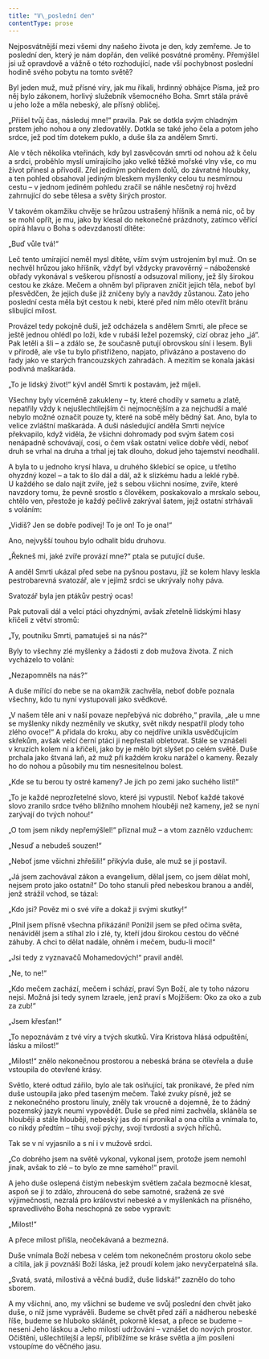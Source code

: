```yaml
---
title: "V\_poslední den"
contentType: prose
---
```


Nejposvátnější mezi všemi dny našeho života je den, kdy zemřeme. Je to poslední den, který je nám dopřán, den veliké posvátné proměny. Přemýšlel jsi už opravdově a vážně o této rozhodující, nade vší pochybnost poslední hodině svého pobytu na tomto světě?

Byl jeden muž, muž přísné víry, jak mu říkali, hrdinný obhájce Písma, jež pro něj bylo zákonem, horlivý služebník všemocného Boha. Smrt stála právě u jeho lože a měla nebeský, ale přísný obli­čej.

„Přišel tvůj čas, následuj mne!“ pravila. Pak se dotkla svým chladným prstem jeho nohou a ony zledovatěly. Dotkla se také jeho čela a potom jeho srdce, jež pod tím dotekem puklo, a duše šla za andělem Smrti.

Ale v těch několika vteřinách, kdy byl zasvěcován smrti od nohou až k čelu a srdci, proběhlo myslí umírajícího jako velké těžké mořské vlny vše, co mu život přinesl a přivodil. Zřel jediným pohledem dolů, do závratné hloubky, a ten pohled obsahoval jediným bleskem myšlenky celou tu nesmírnou cestu – v jednom jediném pohledu zračil se náhle nesčetný roj hvězd zahrnující do sebe tělesa a světy širých prostor.

V takovém okamžiku chvěje se hrůzou ustrašený hříšník a nemá nic, oč by se mohl opřít, je mu, jako by klesal do nekonečné prázdnoty, zatímco věřící opírá hlavu o Boha s odevzdaností dítěte:

„Buď vůle tvá!“

Leč tento umírající neměl mysl dítěte, vším svým ustrojením byl muž. On se nechvěl hrůzou jako hříšník, vždyť byl vždycky pravověrný – náboženské obřady vykonával s veškerou přísností a odsuzoval miliony, jež šly širokou cestou ke zkáze. Mečem a ohněm byl připraven zničit jejich těla, neboť byl přesvědčen, že jejich duše již zničeny byly a navždy zůstanou. Zato jeho poslední cesta měla být cestou k nebi, které před ním mělo otevřít bránu slibující milost.

Provázel tedy pokojně duši, jež odcházela s andělem Smrti, ale přece se ještě jednou ohlédl po loži, kde v rubáši ležel pozemský, cizí obraz jeho „já“. Pak letěli a šli – a zdálo se, že současně putují obrovskou síní i lesem. Byli v přírodě, ale vše tu bylo přistřiženo, napjato, přivázáno a postaveno do řady jako ve starých francouzských zahradách. A mezitím se konala jakási podivná maškaráda.

„To je lidský život!“ kývl anděl Smrti k postavám, jež míjeli.

Všechny byly víceméně zakukleny – ty, které chodily v sametu a zlatě, nepatřily vždy k nejušlechtilejším či nejmocnějším a za nejchudší a malé nebylo možné označit pouze ty, které na sobě měly bědný šat. Ano, byla to velice zvláštní maškaráda. A duši následující anděla Smrti nejvíce překvapilo, když viděla, že všichni dohromady pod svým šatem cosi nenápadně schovávají, cosi, o čem však ostatní velice dobře vědí, neboť druh se vrhal na druha a trhal jej tak dlouho, dokud jeho tajemství neodhalil.

A byla to u jednoho krysí hlava, u druhého šklebící se opice, u třetího ohyzdný kozel – a tak to šlo dál a dál, až k slizkému hadu a leklé rybě. U každého se dalo najít zvíře, jež s sebou všichni nosíme, zvíře, které navzdory tomu, že pevně srostlo s člověkem, poskakovalo a mrskalo sebou, chtělo ven, přestože je každý pečlivě zakrýval šatem, jejž ostatní strhávali s voláním:

„Vidíš? Jen se dobře podívej! To je on! To je ona!“

Ano, nejvyšší touhou bylo odhalit bídu druhovu.

„Řekneš mi, jaké zvíře provází mne?“ ptala se putující duše.

A anděl Smrti ukázal před sebe na pyšnou postavu, jíž se kolem hlavy leskla pestrobarevná svatozář, ale v jejímž srdci se ukrývaly nohy páva.

Svatozář byla jen ptákův pestrý ocas!

Pak putovali dál a velcí ptáci ohyzdnými, avšak zřetelně lidskými hlasy křičeli z větví stromů:

„Ty, poutníku Smrti, pamatuješ si na nás?“

Byly to všechny zlé myšlenky a žádosti z dob mužova života. Z nich vycházelo to volání:

„Nezapomněls na nás?“

A duše mířící do nebe se na okamžik zachvěla, neboť dobře poznala všechny, kdo tu nyní vystupovali jako svědkové.

„V našem těle ani v naší povaze nepřebývá nic dobrého,“ pravila, „ale u mne se myšlenky nikdy nezměnily ve skutky, svět nikdy nespatřil plody toho zlého ovoce!“ A přidala do kroku, aby co nejdříve unikla usvědčujícím skřekům, avšak velcí černí ptáci ji nepřestali obletovat. Stále se vznášeli v kruzích kolem ní a křičeli, jako by je mělo být slyšet po celém světě. Duše prchala jako štvaná laň, až muž při každém kroku narážel o kameny. Řezaly ho do nohou a působily mu tím nesnesitelnou bolest.

„Kde se tu berou ty ostré kameny? Je jich po zemi jako suchého listí!“

„To je každé neprozřetelné slovo, které jsi vypustil. Neboť každé takové slovo zranilo srdce tvého bližního mnohem hlouběji než kameny, jež se nyní zarývají do tvých nohou!“

„O tom jsem nikdy nepřemýšlel!“ přiznal muž – a vtom zaznělo vzduchem:

„Nesuď a nebudeš souzen!“

„Neboť jsme všichni zhřešili!“ přikývla duše, ale muž se jí postavil.

„Já jsem zachovával zákon a evangelium, dělal jsem, co jsem dělat mohl, nejsem proto jako ostatní!“ Do toho stanuli před nebeskou branou a anděl, jenž strážil vchod, se tázal:

„Kdo jsi? Pověz mi o své víře a dokaž ji svými skutky!“

„Plnil jsem přísně všechna přikázání! Ponížil jsem se před očima světa, nenáviděl jsem a stíhal zlo i zlé, ty, kteří jdou širokou cestou do věčné záhuby. A chci to dělat nadále, ohněm i mečem, budu-li moci!“

„Jsi tedy z vyznavačů Mohamedových!“ pravil anděl.

„Ne, to ne!“

„Kdo mečem zachází, mečem i schází, praví Syn Boží, ale ty toho názoru nejsi. Možná jsi tedy synem Izraele, jenž praví s Mojžíšem: Oko za oko a zub za zub!“

„Jsem křesťan!“

„To nepoznávám z tvé víry a tvých skutků. Víra Kristova hlásá odpuštění, lásku a milost!“

„Milost!“ znělo nekonečnou prostorou a nebeská brána se otevřela a duše vstoupila do otevřené krásy.

Světlo, které odtud zářilo, bylo ale tak oslňující, tak pronikavé, že před ním duše ustoupila jako před taseným mečem. Také zvuky písně, jež se z nekonečného prostoru linuly, zněly tak vroucně a dojemně, že to žádný pozemský jazyk neumí vypovědět. Duše se před nimi zachvěla, skláněla se hlouběji a stále hlouběji, nebeský jas do ní pronikal a ona cítila a vnímala to, co nikdy předtím – tíhu svojí pýchy, svojí tvrdosti a svých hříchů.

Tak se v ní vyjasnilo a s ní i v mužově srdci.

„Co dobrého jsem na světě vykonal, vykonal jsem, protože jsem nemohl jinak, avšak to zlé – to bylo ze mne samého!“ pravil.

A jeho duše oslepená čistým nebeským světlem začala bezmocně klesat, aspoň se jí to zdálo, zhroucená do sebe samotné, sražená ze své výjimečnosti, nezralá pro království nebeské a v myšlenkách na přísného, spravedlivého Boha neschopná ze sebe vypravit:

„Milost!“

A přece milost přišla, neočekávaná a bezmezná.

Duše vnímala Boží nebesa v celém tom nekonečném prostoru okolo sebe a cítila, jak ji povznáší Boží láska, jež proudí kolem jako nevyčerpatelná síla.

„Svatá, svatá, milostivá a věčná budiž, duše lidská!“ zaznělo do toho sborem.

A my všichni, ano, my všichni se budeme ve svůj poslední den chvět jako duše, o níž jsme vyprávěli. Budeme se chvět před září a nádherou nebeské říše, budeme se hluboko sklánět, pokorně klesat, a přece se budeme – neseni Jeho láskou a Jeho milostí udržováni – vznášet do nových prostor. Očištěni, ušlechtilejší a lepší, přiblížíme se kráse světla a jím posíleni vstoupíme do věčného jasu.
